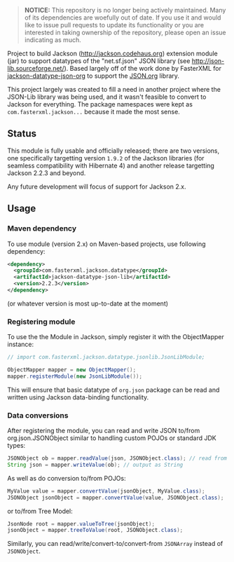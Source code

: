 > **NOTICE:** This repository is no longer being actively maintained. Many of its dependencies are woefully out of date. If you use it and would like to issue pull requests to update its functionality or you are interested in taking ownership of the repository, please open an issue indicating as much.

Project to build Jackson (http://jackson.codehaus.org) extension module (jar) to support datatypes of the "net.sf.json" JSON library (see http://json-lib.sourceforge.net/). Based largely off of the work done by FasterXML for [jackson-datatype-json-org](https://github.com/FasterXML/jackson-datatype-json-org) to support the [JSON.org](http://json.org/) library.

This project largely was created to fill a need in another project where the JSON-Lib library was being used, and it wasn't feasible to convert to Jackson for everything. The package namespaces were kept as `com.fasterxml.jackson...` because it made the most sense.

## Status

This module is fully usable and officially released; there are two versions, one specifically targetting version `1.9.2` of the Jackson libraries (for seamless compatibility with Hibernate 4) and another release targetting Jackson 2.2.3 and beyond.

Any future development will focus of support for Jackson 2.x.

## Usage

### Maven dependency

To use module (version 2.x) on Maven-based projects, use following dependency:

```xml
<dependency>
  <groupId>com.fasterxml.jackson.datatype</groupId>
  <artifactId>jackson-datatype-json-lib</artifactId>
  <version>2.2.3</version>
</dependency>
```

(or whatever version is most up-to-date at the moment)

### Registering module

To use the the Module in Jackson, simply register it with the ObjectMapper instance:

```java
// import com.fasterxml.jackson.datatype.jsonlib.JsonLibModule;

ObjectMapper mapper = new ObjectMapper();
mapper.registerModule(new JsonLibModule());
```

This will ensure that basic datatype of `org.json` package can be read and written using Jackson data-binding functionality.

### Data conversions

After registering the module, you can read and write JSON to/from org.json.JSONObject similar to handling custom POJOs or standard JDK types:

```java
JSONObject ob = mapper.readValue(json, JSONObject.class); // read from a source
String json = mapper.writeValue(ob); // output as String
```

As well as do conversion to/from POJOs:

```java
MyValue value = mapper.convertValue(jsonObject, MyValue.class);
JSONObject jsonObject = mapper.convertValue(value, JSONObject.class);
```

or to/from Tree Model:

```java
JsonNode root = mapper.valueToTree(jsonObject);
jsonObject = mapper.treeToValue(root, JSONObject.class);
```

Similarly, you can read/write/convert-to/convert-from `JSONArray` instead of `JSONObject`.
